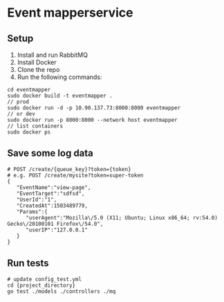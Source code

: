 Event mapperservice
==========================
## Setup

1. Install and run RabbitMQ
2. Install Docker
3. Clone the repo
4. Run the following commands:

```
cd eventmapper
sudo docker build -t eventmapper .
// prod
sudo docker run -d -p 10.90.137.73:8000:8000 eventmapper
// or dev
sudo docker run -p 8000:8000 --network host eventmapper
// list containers
sudo docker ps
```

## Save some log data

```
# POST /create/{queue_key}?token={token}
# e.g. POST /create/mysite?token=super-token
{
   "EventName":"view-page",
   "EventTarget":"sdfsd",
   "UserId":"1",
   "CreatedAt":1503489779,
   "Params":{
      "userAgent":"Mozilla\/5.0 (X11; Ubuntu; Linux x86_64; rv:54.0) Gecko\/20100101 Firefox\/54.0",
      "userIP":"127.0.0.1"
   }
}

```

## Run tests
```
# update config_test.yml
cd {project_directory}
go test ./models ./controllers ./mq
```